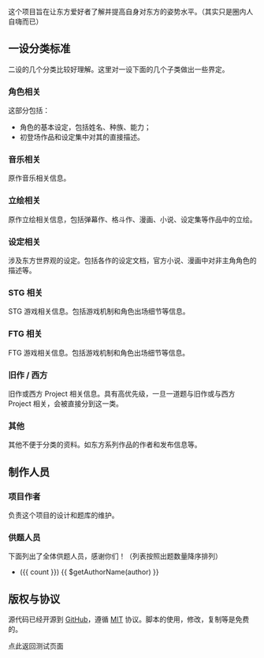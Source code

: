 这个项目旨在让东方爱好者了解并提高自身对东方的姿势水平。（其实只是圈内人自嗨而已）

## 一设分类标准

二设的几个分类比较好理解。这里对一设下面的几个子类做出一些界定。

### 角色相关

这部分包括：

- 角色的基本设定，包括姓名、种族、能力；
- 初登场作品和设定集中对其的直接描述。

### 音乐相关

原作音乐相关信息。

### 立绘相关

原作立绘相关信息，包括弹幕作、格斗作、漫画、小说、设定集等作品中的立绘。

### 设定相关

涉及东方世界观的设定。包括各作的设定文档，官方小说、漫画中对非主角角色的描述等。

### STG 相关

STG 游戏相关信息。包括游戏机制和角色出场细节等信息。

### FTG 相关

FTG 游戏相关信息。包括游戏机制和角色出场细节等信息。

### 旧作 / 西方

旧作或西方 Project 相关信息。具有高优先级，一旦一道题与旧作或与西方 Project 相关，会被直接分到这一类。

### 其他

其他不便于分类的资料。如东方系列作品的作者和发布信息等。

## 制作人员

### 项目作者

负责这个项目的设计和题库的维护。

<author-view name="echo"/>
<author-view name="shigma"/>
<author-view name="kouchya"/>

### 供题人员

下面列出了全体供题人员，感谢你们！（列表按照出题数量降序排列）

<ul>
  <li v-for="([author, count], index) in contribs">
    ({{ count }}) {{ $getAuthorName(author) }}
  </li>
</ul>

<script>
import { authors } from '../data'

export default {
  created () {
    this.contribs = Array
      .from(Object.entries(authors))
      .sort(([name1, count1], [name2, count2]) => {
        return count1 < count2
          ? 1
          : count1 > count2
          ? -1
          : name1 < name2
          ? 1
          : -1
      })
  },
}
</script>

## 版权与协议

源代码已经开源到 [GitHub](https://github.com/uzkk/quiz)，遵循 [MIT](https://mit-license.org/) 协议。脚本的使用，修改，复制等是免费的。

<p>
  <router-link :to="UZKK_QUIZ_BASE">点此返回测试页面</router-link>
</p>

